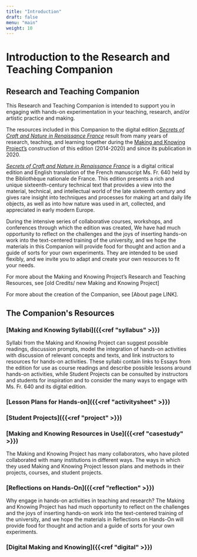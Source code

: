 ```yaml
---
title: "Introduction"
draft: false
menu: "main"
weight: 10
---
```


# Introduction to the Research and Teaching Companion

## Research and Teaching Companion

This Research and Teaching Companion is intended to support you in engaging with hands-on experimentation in your teaching, research, and/or artistic practice and making.

The resources included in this Companion to the digital edition [*Secrets of Craft and Nature in Renaissance France*](https://edition640.makingandknowing.org/#/) result from many years of research, teaching, and learning together during the [Making and Knowing Project’s](https://www.makingandknowing.org/) construction of this edition (2014-2020) and since its publication in 2020. 

[*Secrets of Craft and Nature in Renaissance France*](https://edition640.makingandknowing.org/#/) is a digital critical edition and English translation of the French manuscript Ms. Fr. 640 held by the Bibliothèque nationale de France. This edition presents a rich and unique sixteenth-century technical text that provides a view into the material, technical, and intellectual world of the late sixteenth century and gives rare insight into techniques and processes for making art and daily life objects, as well as into how nature was used in art, collected, and appreciated in early modern Europe.

During the intensive series of collaborative courses, workshops, and conferences through which the edition was created, We have had much opportunity to reflect on the challenges and the joys of inserting hands-on work into the text-centered training of the university, and we hope the materials in this Companion will provide food for thought and action and a guide of sorts for your own experiments. They are intended to be used flexibly, and we invite you to adapt and create your own resources to fit your needs.

For more about the Making and Knowing Project’s Research and Teaching Resources, see [old Credits/ new Making and Knowing Project]

For more about the creation of the Companion, see [About page LINK].

## The Companion's Resources

### [Making and Knowing Syllabi]({{<ref "syllabus" >}})
Syllabi from the Making and Knowing Project can suggest possible readings, discussion prompts, model the integration of hands-on activities with discussion of relevant concepts and texts, and link instructors to resources for hands-on activities. These syllabi contain links to Essays from the edition for use as course readings and describe possible lessons around hands-on activities, while Student Projects can be consulted by instructors and students for inspiration and to consider the many ways to engage with Ms. Fr. 640 and its digital edition.

### [Lesson Plans for Hands-on]({{<ref "activitysheet" >}})

### [Student Projects]({{<ref "project" >}})

### [Making and Knowing Resources in Use]({{<ref "casestudy" >}}) 
The Making and Knowing Project has many collaborators, who have piloted collaborated with many institutions in different ways. The ways in which they used Making and Knowing Project lesson plans and methods in their projects, courses, and student projects.

### [Reflections on Hands-On]({{<ref "reflection" >}})
Why engage in hands-on activities in teaching and research? The Making and Knowing Project has had much opportunity to reflect on the challenges and the joys of inserting hands-on work into the text-centered training of the university, and we hope the materials in Reflections on Hands-On will provide food for thought and action and a guide of sorts for your own experiments. 

### [Digital Making and Knowing]({{<ref "digital" >}})
